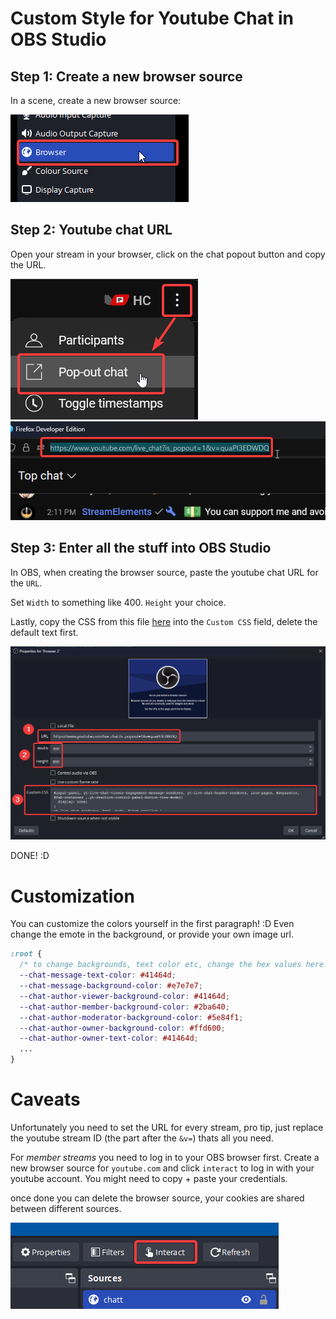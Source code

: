 # Custom Style for Youtube Chat in OBS Studio

## Step 1: Create a new browser source 

In a scene, create a new browser source:

![](readme-imgs/obs1.png)

## Step 2: Youtube chat URL

Open your stream in your browser, click on the chat popout button and copy the URL.

![](readme-imgs/yt1.png)
![](readme-imgs/yt2.png)

## Step 3: Enter all the stuff into OBS Studio

In OBS, when creating the browser source, paste the youtube chat URL for the `URL`.

Set `Width` to something like 400. `Height` your choice.

Lastly, copy the CSS from this file [here](yuko-chat.css) into the `Custom CSS` field, delete the default text first.

![](readme-imgs/obs2.png)

DONE! :D

# Customization

You can customize the colors yourself in the first paragraph! :D Even change the emote in the background, or provide your own image url.

```css
:root {
  /* to change backgrounds, text color etc, change the hex values here! */
  --chat-message-text-color: #41464d;
  --chat-message-background-color: #e7e7e7;
  --chat-author-viewer-background-color: #41464d;
  --chat-author-member-background-color: #2ba640;
  --chat-author-moderator-background-color: #5e84f1;
  --chat-author-owner-background-color: #ffd600;
  --chat-author-owner-text-color: #41464d;
  ...
}
```

# Caveats

Unfortunately you need to set the URL for every stream, pro tip, just replace the youtube stream ID (the part after the `&v=`) thats all you need.

For *member streams* you need to log in to your OBS browser first. Create a new browser source for `youtube.com` and click `interact` to log in with your youtube account. You might need to copy + paste your credentials.

once done you can delete the browser source, your cookies are shared between different sources.

![](readme-imgs/obs3.png)
